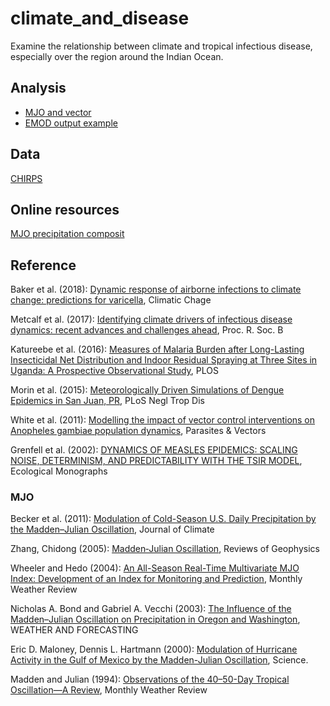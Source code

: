 # climate_and_disease
Examine the relationship between climate and tropical infectious disease, especially over the region around the Indian Ocean.

## Analysis

* [MJO and vector](MJO_and_vector/MJO_and_vector.ipynb)
* [EMOD output example](EMOD/1_Malaria_Sandbox_run2/output/EMOD_output.ipynb)

## Data

[CHIRPS](http://chg.geog.ucsb.edu/data/chirps/)

## Online resources

[MJO precipitation composit](http://www.cpc.ncep.noaa.gov/products/precip/CWlink/MJO/Composites/Tropical/precip.shtml)

## Reference

Baker et al. (2018): [Dynamic response of airborne infections to climate change: predictions for varicella](https://doi.org/10.1007/s10584-018-2204-4), Climatic Chage

Metcalf et al. (2017): [Identifying climate drivers of infectious disease dynamics: recent advances and challenges ahead](https://doi.org/10.1098/rspb.2017.0901), Proc. R. Soc. B

Katureebe et al. (2016): [Measures of Malaria Burden after Long-Lasting Insecticidal Net Distribution and Indoor Residual Spraying at Three Sites in Uganda: A Prospective Observational Study](https://doi.org/10.1371/journal.pmed.1002167), PLOS

Morin et al. (2015): [Meteorologically Driven Simulations of Dengue Epidemics in San Juan, PR](https://doi.org/10.1371/journal.pntd.0004002), PLoS Negl Trop Dis

White et al. (2011): [Modelling the impact of vector control interventions on Anopheles gambiae population dynamics](https://doi.org/10.1186/1756-3305-4-153), Parasites & Vectors

Grenfell et al. (2002): <a href="https://doi.org/10.1890/0012-9615(2002)072[0185:DOMESN]2.0.CO;2">DYNAMICS OF MEASLES EPIDEMICS: SCALING NOISE, DETERMINISM, AND PREDICTABILITY WITH THE TSIR MODEL</a>, Ecological Monographs

### MJO 

Becker et al. (2011): [Modulation of Cold-Season U.S. Daily Precipitation by the Madden–Julian Oscillation](https://doi.org/10.1175/2011JCLI4018.1), Journal of Climate

Zhang, Chidong (2005): [Madden‐Julian Oscillation](https://agupubs.onlinelibrary.wiley.com/doi/abs/10.1029/2004RG000158), Reviews of Geophysics

Wheeler and Hedo (2004): <a href="https://doi.org/10.1175/1520-0493(2004)132<1917:AARMMI>2.0.CO;2">An All-Season Real-Time Multivariate MJO Index: Development of an Index for Monitoring and Prediction</a>, Monthly Weather Review

Nicholas A. Bond and Gabriel A. Vecchi (2003): <a href="https://doi.org/10.1175/1520-0434(2003)018<0600:TIOTMO>2.0.CO;2">The Influence of the Madden–Julian Oscillation on Precipitation in Oregon and Washington</a>, WEATHER AND FORECASTING


Eric D. Maloney, Dennis L. Hartmann (2000): [Modulation of Hurricane Activity in the Gulf of Mexico by the Madden-Julian Oscillation](http://science.sciencemag.org/content/287/5460/2002), Science.

Madden and Julian (1994): <a href="https://doi.org/10.1175/1520-0493(1994)122<0814:OOTDTO>2.0.CO;2">Observations of the 40–50-Day Tropical Oscillation—A Review</a>, Monthly Weather Review
